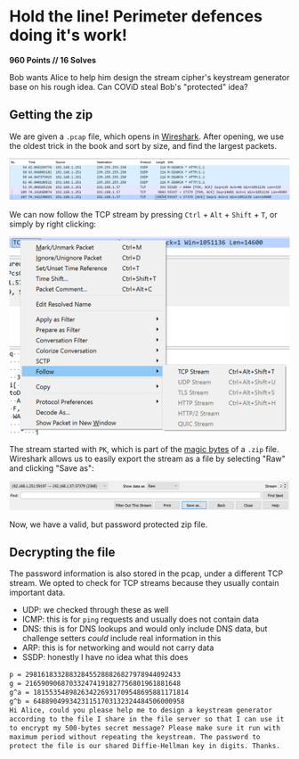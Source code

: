 # Hold the line! Perimeter defences doing it's work!
**960 Points // 16 Solves**

Bob wants Alice to help him design the stream cipher's keystream generator base on his rough idea. Can COViD steal Bob's "protected" idea? 

## Getting the zip
We are given a `.pcap` file, which opens in [Wireshark](https://www.wireshark.org/). After opening, we use the oldest trick in the book and sort by size, and find the largest packets.

![Sorting by packet size](wireshark-sort.png)

We can now follow the TCP stream by pressing `Ctrl` + `Alt` + `Shift` + `T`, or simply by right clicking:

![Following the TCP stream](wireshark-follow.png)

The stream started with `PK`, which is part of the [magic bytes](https://en.wikipedia.org/wiki/List_of_file_signatures) of a `.zip` file. Wireshark allows us to easily export the stream as a file by selecting "Raw" and clicking "Save as":

![Saving the TCP stream](wireshark-save.png)

Now, we have a valid, but password protected zip file.

## Decrypting the file
The password information is also stored in the pcap, under a different TCP stream. We opted to check for TCP streams because they usually contain important data.

* UDP: we checked through these as well
* ICMP: this is for `ping` requests and usually does not contain data
* DNS: this is for DNS lookups and would only include DNS data, but challenge setters _could_ include real information in this
* ARP: this is for networking and would not carry data
* SSDP: honestly I have no idea what this does

```
p = 298161833288328455288826827978944092433
g = 216590906870332474191827756801961881648
g^a = 181553548982634226931709548695881171814
g^b = 64889049934231151703132324484506000958
Hi Alice, could you please help me to design a keystream generator according to the file I share in the file server so that I can use it to encrypt my 500-bytes secret message? Please make sure it run with maximum period without repeating the keystream. The password to protect the file is our shared Diffie-Hellman key in digits. Thanks.
```